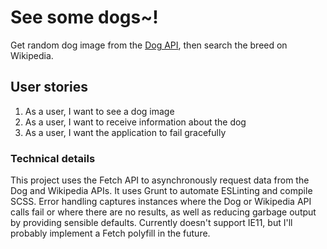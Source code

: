 # See some dogs~!
Get random dog image from the <a href="https://dog.ceo/dog-api/">Dog API</a>, then search the breed on Wikipedia.

## User stories
1. As a user, I want to see a dog image
2. As a user, I want to receive information about the dog
3. As a user, I want the application to fail gracefully

### Technical details
This project uses the Fetch API to asynchronously request data from the Dog and Wikipedia APIs.
It uses Grunt to automate ESLinting and compile SCSS.
Error handling captures instances where the Dog or Wikipedia API calls fail or where there are no results, 
as well as reducing garbage output by providing sensible defaults.
Currently doesn't support IE11, but I'll probably implement a Fetch polyfill in the future.